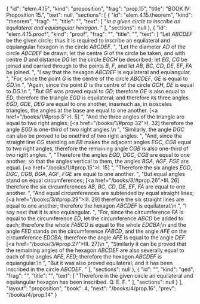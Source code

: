 {
  "id": "elem.4.15",
  "kind": "proposition",
  "frag": "prop.15",
  "title": "BOOK IV: Proposition 15.",
  "text": null,
  "sections": [
    {
      "id": "elem.4.15.theorem",
      "kind": "theorem",
      "frag": "",
      "title": "",
      "text": [
        "<var>In a given circle to inscribe an equilateral and equiangular hexagon</var>. "
      ],
      "sections": null
    },
    {
      "id": "elem.4.15.proof",
      "kind": "proof",
      "frag": "",
      "title": "",
      "text": [
        "Let <var>ABCDEF</var> be the given circle; thus it is required to inscribe an equilateral and equiangular hexagon in the circle <var>ABCDEF</var>. ",
        "Let the diameter <var>AD</var> of the circle <var>ABCDEF</var> be drawn; let the centre <var>G</var> of the circle be taken, and with centre <var>D</var> and distance <var>DG</var> let the circle <var>EGCH</var> be described;  let <var>EG</var>, <var>CG</var> be joined and carried through to the points <var>B</var>, <var>F</var>, and let <var>AB</var>, <var>BC</var>, <var>CD</var>, <var>DE</var>, <var>EF</var>, <var>FA</var> be joined. ",
        "I say that the hexagon <var>ABCDEF</var> is equilateral and equiangular. ",
        "For, since the point <var>G</var> is the centre of the circle <var>ABCDEF</var>, <var>GE</var> is equal to <var>GD</var>.\n       ",
        "Again, since the point <var>D</var> is the centre of the circle <var>GCH</var>, <var>DE</var> is equal to <var>DG</var>.\n      ",
        "But <var>GE</var> was proved equal to <var>GD</var>; therefore <var>GE</var> is also equal to <var>ED</var>; therefore the triangle <var>EGD</var> is equilateral; and therefore its three angles <var>EGD</var>, <var>GDE</var>, <var>DEG</var> are equal to one another, inasmuch as, in isosceles triangles, the angles at the base are equal to one another. [<a href=\"/books/1/#prop.5\">I. 5</a>] ",
        "And the three angles of the triangle are equal to two right angles; [<a href=\"/books/1/#prop.32\">I. 32</a>] therefore the angle <var>EGD</var> is one-third of two right angles.\n      ",
        "Similarly, the angle <var>DGC</var> can also be proved to be onethird of two right angles. ",
        "And, since the straight line <var>CG</var> standing on <var>EB</var> makes the adjacent angles <var>EGC</var>, <var>CGB</var> equal to two right angles, therefore the remaining angle <var>CGB</var> is also one-third of two right angles. ",
        "Therefore the angles <var>EGD</var>, <var>DGC</var>, <var>CGB</var> are equal to one another; so that the angles vertical to them, the angles <var>BGA</var>, <var>AGF</var>, <var>FGE</var> are equal. [<a href=\"/books/1/#prop.15\">I. 15</a>] ",
        "Therefore the six angles <var>EGD</var>, <var>DGC</var>, <var>CGB</var>, <var>BGA</var>, <var>AGF</var>, <var>FGE</var> are equal to one another. ",
        "But equal angles stand on equal circumferences; [<a href=\"/books/3/#prop.26\">III. 26</a>] therefore the six circumferences <var>AB</var>, <var>BC</var>, <var>CD</var>, <var>DE</var>, <var>EF</var>, <var>FA</var> are equal to one another. ",
        "And equal circumferences are subtended by equal straight lines; [<a href=\"/books/3/#prop.29\">III. 29</a>] therefore the six straight lines are equal to one another; therefore the hexagon <var>ABCDEF</var> is equilateral.\n      ",
        "I say next that it is also equiangular. ",
        "For, since the circumference <var>FA</var> is equal to the circumference <var>ED</var>, let the circumference <var>ABCD</var> be added to each; therefore the whole <var>FABCD</var> is equal to the whole <var>EDCBA</var>;\n       and the angle <var>FED</var> stands on the circumference <var>FABCD</var>, and the angle <var>AFE</var> on the circumference <var>EDCBA</var>; therefore the angle <var>AFE</var> is equal to the angle <var>DEF</var>. [<a href=\"/books/3/#prop.27\">III. 27</a>]\n      ",
        "Similarly it can be proved that the remaining angles of the hexagon <var>ABCDEF</var> are also severally equal to each of the angles <var>AFE</var>, <var>FED</var>; therefore the hexagon <var>ABCDEF</var> is equiangular.\n      ",
        "But it was also proved equilateral; and it has been inscribed in the circle <var>ABCDEF</var>. "
      ],
      "sections": null
    },
    {
      "id": "",
      "kind": "qed",
      "frag": "",
      "title": "",
      "text": [
        "Therefore in the given circle an equilateral and equiangular hexagon has been inscribed. Q. E. F. "
      ],
      "sections": null
    }
  ],
  "layout": "proposition",
  "book": 4,
  "next": "/books/4/prop.16",
  "prev": "/books/4/prop.14"
}
